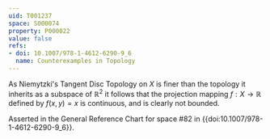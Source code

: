 ```yaml
---
uid: T001237
space: S000074
property: P000022
value: false
refs:
- doi: 10.1007/978-1-4612-6290-9_6
  name: Counterexamples in Topology
---
```


As Niemytzki's Tangent Disc Topology on $X$ is finer than the topology it inherits as a subspace of $\mathbb{R}^2$ it follows that the projection mapping $f : X \to \mathbb{R}$ defined by $f(x,y) = x$ is continuous, and is clearly not bounded.

Asserted in the General Reference Chart for space #82 in
{{doi:10.1007/978-1-4612-6290-9_6}}.
